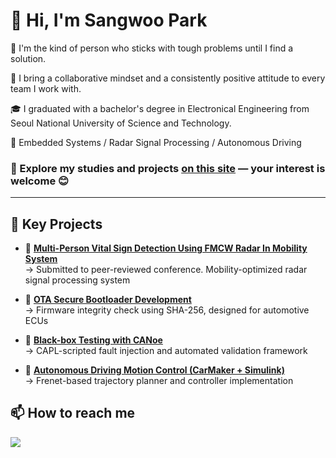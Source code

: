 # 👋 Hi, I'm Sangwoo Park

🌿 I'm the kind of person who sticks with tough problems until I find a solution.

🌿 I bring a collaborative mindset and a consistently positive attitude to every team I work with.

🎓 I graduated with a bachelor's degree in Electronical Engineering from Seoul National University of Science and Technology.

🔭 Embedded Systems / Radar Signal Processing / Autonomous Driving

### 🔗 Explore my studies and projects [**on this site**](https://github.com/justfollowtheWay/your-korean-portfolio) — your interest is welcome 😊

---

## 🔧 Key Projects

- 📡 **[Multi-Person Vital Sign Detection Using FMCW Radar In Mobility System](https://github.com/justfollowtheWay/Vital_Radar_Mobility)**  
  → Submitted to peer-reviewed conference. Mobility-optimized radar signal processing system

- 🔐 **[OTA Secure Bootloader Development](https://github.com/justfollowtheWay/OTA_secure_bootloader)**  
  → Firmware integrity check using SHA-256, designed for automotive ECUs

- 🧪 **[Black-box Testing with CANoe](https://github.com/justfollowtheWay/Blackbox_testing_automation)**  
  → CAPL-scripted fault injection and automated validation framework

- 🚗 **[Autonomous Driving Motion Control (CarMaker + Simulink)](https://github.com/justfollowtheWay/ADAS_motion_planning_control)**  
  → Frenet-based trajectory planner and controller implementation

## 📫 How to reach me
<a href="mailto:bu8503@naver.com">
  <img src="https://img.shields.io/badge/bu8503@naver.com-555555?style=flat&logo=minutemailer&logoColor=white"/>
</a>

